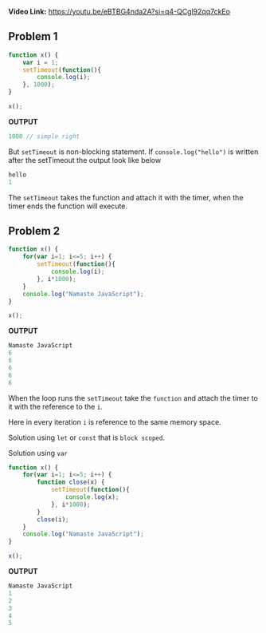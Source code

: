 **Video Link:** https://youtu.be/eBTBG4nda2A?si=q4-QCgl92qq7ckEo

## Problem 1

```js
function x() {
	var i = 1;
	setTimeout(function(){
		console.log(i);
	}, 1000);
}

x();
```

**OUTPUT**

```js
1000 // simple right
```

But `setTimeout` is non-blocking statement. If `console.log("hello")` is written after the setTimeout the output look like below

```js
hello
1
```

The `setTimeout` takes the function and attach it with the timer, when the timer ends the function will execute.

## Problem 2

```js
function x() {
	for(var i=1; i<=5; i++) {
		setTimeout(function(){
			console.log(i);
		}, i*1000);
	}
	console.log("Namaste JavaScript");
}

x();
```

**OUTPUT**

```js
Namaste JavaScript
6
6
6
6
6
```

When the loop runs the `setTimeout` take the `function` and attach the timer to it with the reference to the `i`. 

Here in every iteration `i` is reference to the same memory space.

Solution using `let` or `const` that is `block scoped`.

Solution using `var`

```js
function x() {
	for(var i=1; i<=5; i++) {
		function close(x) {
			setTimeout(function(){
				console.log(x);
			}, i*1000);
		}
		close(i);
	}
	console.log("Namaste JavaScript");
}

x();
```

**OUTPUT**

```js
Namaste JavaScript
1
2
3
4
5
```
